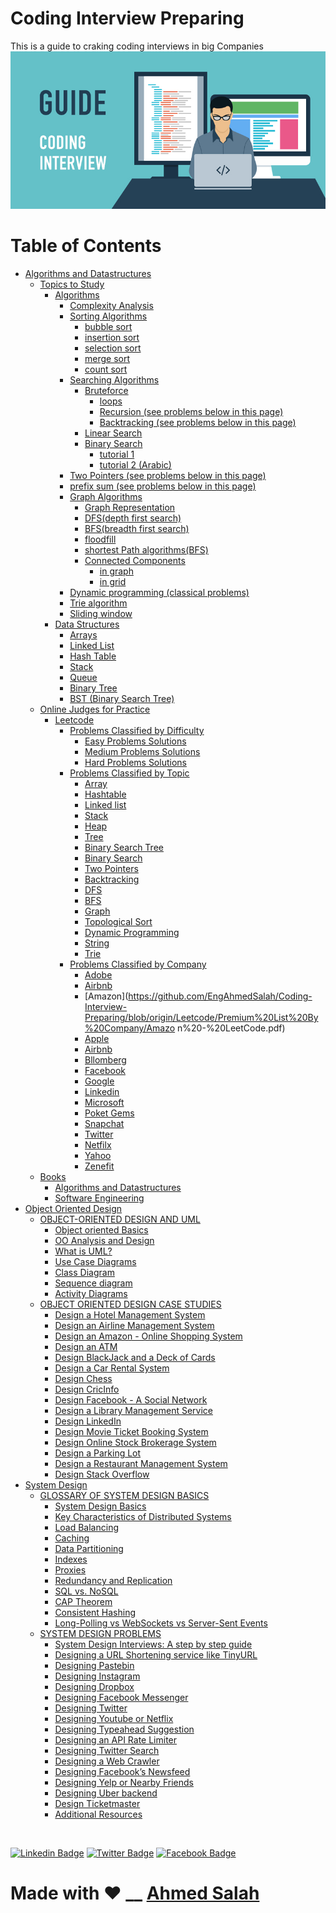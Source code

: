 # Coding Interview Preparing
This is a guide to craking coding interviews in big Companies
![img](img.jpg)

Table of Contents
=================
   * [Algorithms and Datastructures]()
      * [Topics to Study](https://github.com/EngAhmedSalah/Coding-Interview-Preparing/tree/master/Topics%20to%20Study)
         * [Algorithms]()
            * [Complexity Analysis]()
            * [Sorting Algorithms]()
		         * [bubble sort](https://www.hackerearth.com/practice/algorithms/sorting/bubble-sort/tutorial/)
		         * [insertion sort](https://www.hackerearth.com/practice/algorithms/sorting/insertion-sort/tutorial/)
		         * [selection sort](https://www.hackerearth.com/practice/algorithms/sorting/selection-sort/practice-problems/)
		         * [merge sort](https://www.hackerearth.com/practice/algorithms/sorting/merge-sort/tutorial/)
		         * [count sort](https://www.hackerearth.com/practice/algorithms/sorting/counting-sort/tutorial/)
	         * [Searching Algorithms]()
		         * [Bruteforce]()
                     * [loops](https://www.geeksforgeeks.org/brute-force-approach-and-its-pros-and-cons/)
                     * [Recursion (see problems below in this page)](https://www.geeksforgeeks.org/recursion/)
                     * [Backtracking (see problems below in this page)](https://www.geeksforgeeks.org/backtracking-introduction/)
               * [Linear Search](https://www.hackerearth.com/practice/algorithms/searching/linear-search/tutorial/)
               * [Binary Search]()
                  * [tutorial 1](https://www.hackerearth.com/practice/algorithms/searching/binary-search/tutorial/)
                  * [tutorial 2 (Arabic)](https://www.youtube.com/watch?v=CrudfbS__Ao)
	         * [Two Pointers (see problems below in this page)](https://www.geeksforgeeks.org/two-pointers-technique/)
	         * [prefix sum (see problems below in this page)](https://www.geeksforgeeks.org/prefix-sum-array-implementation-applications-competitive-programming/)
            * [Graph Algorithms]()
               * [Graph Representation](https://www.hackerearth.com/practice/algorithms/graphs/graph-representation/tutorial/)
               * [DFS(depth first search)](https://www.hackerearth.com/practice/algorithms/graphs/depth-first-search/tutorial/)
               * [BFS(breadth first search)](https://www.hackerearth.com/practice/algorithms/graphs/breadth-first-search/practice-problems/)
               * [floodfill](https://www.hackerearth.com/practice/algorithms/graphs/flood-fill-algorithm/tutorial/)
               * [shortest Path algorithms(BFS)](https://www.geeksforgeeks.org/shortest-path-unweighted-graph/)
               * [Connected Components]()
                  * [in graph](https://www.geeksforgeeks.org/connected-components-in-an-undirected-graph/)
                  * [in grid](https://algorithms.tutorialhorizon.com/find-the-number-of-distinct-islands-or-connected-components/)
	         * [Dynamic programming (classical problems)]()
            * [Trie algorithm]()
	         * [Sliding window]()
         * [Data Structures]()
            * [Arrays]()
            * [Linked List](https://github.com/EngAhmedSalah/Coding-Interview-Preparing/tree/master/Topics%20to%20Study/Linked%20List)
            * [Hash Table]()
            * [Stack]()
            * [Queue]()
            * [Binary Tree]()
            * [BST (Binary Search Tree)]()
      * [Online Judges for Practice]()
         * [Leetcode](https://github.com/EngAhmedSalah/Coding-Interview-Preparing/tree/master/Leetcode)
            * [Problems Classified by Difficulty](https://github.com/EngAhmedSalah/Coding-Interview-Preparing/tree/master/Leetcode/Problems%20Classified%20By%20Difficulty)
               * [Easy Problems Solutions](#other-emails)
               * [Medium Problems Solutions](#configuring-other-emails)
               * [Hard Problems Solutions](#configuring-other-emails)
            * [Problems Classified by Topic](#other-emails)
               * [Array](#other-emails)
               * [Hashtable](https://github.com/EngAhmedSalah/Coding-Interview-Preparing/tree/master/Leetcode/Problems%20Classified%20By%20Topics/Hashtable)
               * [Linked list](#configuring-other-emails)
               * [Stack](#configuring-other-emails)
               * [Heap](#configuring-other-emails)
               * [Tree](#configuring-other-emails)
               * [Binary Search Tree](#configuring-other-emails)
               * [Binary Search](#configuring-other-emails)
               * [Two Pointers](#configuring-other-emails)
               * [Backtracking](#configuring-other-emails)
               * [DFS](#configuring-other-emails)
               * [BFS](#configuring-other-emails)
               * [Graph](#configuring-other-emails)
               * [Topological Sort](#configuring-other-emails)
               * [Dynamic Programming](#configuring-other-emails)
               * [String](#configuring-other-emails)
               * [Trie](#configuring-other-emails)
            * [Problems Classified by Company](#other-emails)
               * [Adobe](https://github.com/EngAhmedSalah/Coding-Interview-Preparing/blob/018102f1bb4c5cd6555fabdf7d0e4ae868a10d0f/Leetcode/Premium%20List%20By%20Company/Adobe%20-%20LeetCode.pdf)
               * [Airbnb](https://github.com/EngAhmedSalah/Coding-Interview-Preparing/blob/origin/Leetcode/Premium%20List%20By%20Company/Airbnb%20-%20LeetCode.pdf)
               * [Amazon](https://github.com/EngAhmedSalah/Coding-Interview-Preparing/blob/origin/Leetcode/Premium%20List%20By%20Company/Amazo
               n%20-%20LeetCode.pdf)
               * [Apple](https://github.com/EngAhmedSalah/Coding-Interview-Preparing/blob/origin/Leetcode/Premium%20List%20By%20Company/Apple%20-%20LeetCode.pdf)
               * [Airbnb](#configuring-other-emails)
               * [Bllomberg](#configuring-other-emails)
               * [Facebook](#configuring-other)
               * [Google](https://github.com/EngAhmedSalah/Coding-Interview-Preparing/tree/master/Leetcode/Problems%20Classified%20by%20Company/Google%20Problems%20Solutions)
               * [Linkedin](#configuring-other-emails)
               * [Microsoft](https://github.com/EngAhmedSalah/Coding-Interview-Preparing/blob/a9496bb33d9e33926ad6c8baa21784e391256f08/Leetcode/Problems%20Classified%20by%20Company/Premium%20List%20By%20Company/Microsoft%20-%20LeetCode.pdf)
               * [Poket Gems](#configuring-other-emails)
               * [Snapchat](https://github.com/EngAhmedSalah/Coding-Interview-Preparing/blob/018102f1bb4c5cd6555fabdf7d0e4ae868a10d0f/Leetcode/Premium%20List%20By%20Company/Snapchat%20-%20LeetCode.pdf)
               * [Twitter](https://github.com/EngAhmedSalah/Coding-Interview-Preparing/blob/018102f1bb4c5cd6555fabdf7d0e4ae868a10d0f/Leetcode/Premium%20List%20By%20Company/Twitter%20-%20LeetCode.pdf)
               * [Netfilx](https://github.com/EngAhmedSalah/Coding-Interview-Preparing/blob/018102f1bb4c5cd6555fabdf7d0e4ae868a10d0f/Leetcode/Premium%20List%20By%20Company/Netflix%20-%20LeetCode.pdf)
               * [Yahoo](#configuring-other-emails)
               * [Zenefit](#configuring-other-emails)
      * [Books](https://github.com/EngAhmedSalah/Coding-Interview-Preparing/tree/master/books)
         * [Algorithms and Datastructures](https://github.com/EngAhmedSalah/Coding-Interview-Preparing/tree/master/books/algorithms%20and%20datastructures)
         * [Software Engineering](https://github.com/EngAhmedSalah/Coding-Interview-Preparing/tree/master/books/Software%20Engineering)
   * [Object Oriented Design](#setting-it-up)
      * [OBJECT-ORIENTED DESIGN AND UML]()
         * [Object oriented Basics]()
         * [OO Analysis and Design]()
         * [What is UML?]()
         * [Use Case Diagrams]()
         * [Class Diagram]()
         * [Sequence diagram]()
         * [Activity Diagrams]()
      * [OBJECT ORIENTED DESIGN CASE STUDIES]()
         * [Design a Hotel Management System]()
         * [Design an Airline Management System]()
         * [Design an Amazon - Online Shopping System]()
         * [Design an ATM]()
         * [Design BlackJack and a Deck of Cards]()
         * [Design a Car Rental System]()
         * [Design Chess]()
         * [Design CricInfo]()
         * [Design Facebook - A Social Network]()
         * [Design a Library Management Service]()
         * [Design LinkedIn]()
         * [Design Movie Ticket Booking System]()
         * [Design Online Stock Brokerage System]()
         * [Design a Parking Lot]()
         * [Design a Restaurant Management System]()
         * [Design Stack Overflow]()
   * [System Design](#setting-it-up)
      * [GLOSSARY OF SYSTEM DESIGN BASICS]()
         * [System Design Basics]()
         * [Key Characteristics of Distributed Systems]()
         * [Load Balancing]()
         * [Caching]()
         * [Data Partitioning]()
         * [Indexes]()
         * [Proxies]()
         * [Redundancy and Replication]()
         * [SQL vs. NoSQL]()
         * [CAP Theorem]()
         * [Consistent Hashing]()
         * [Long-Polling vs WebSockets vs Server-Sent Events]()
      * [SYSTEM DESIGN PROBLEMS]()
         * [System Design Interviews: A step by step guide]()
         * [Designing a URL Shortening service like TinyURL]()
         * [Designing Pastebin]()
         * [Designing Instagram]()
         * [Designing Dropbox]()
         * [Designing Facebook Messenger]()
         * [Designing Twitter]()
         * [Designing Youtube or Netflix]()
         * [Designing Typeahead Suggestion]()
         * [Designing an API Rate Limiter]()
         * [Designing Twitter Search]()
         * [Designing a Web Crawler]()
         * [Designing Facebook’s Newsfeed]()
         * [Designing Yelp or Nearby Friends]()
         * [Designing Uber backend]()
         * [Design Ticketmaster]()
         * [Additional Resources]()


<br>


[![Linkedin Badge](https://img.shields.io/badge/-Ahmed_Salah-blue?style=flat-square&logo=Linkedin&logoColor=white&link=https://www.linkedin.com/in/engahmedsalah98/)](https://www.linkedin.com/in/engahmedsalah98/) [![Twitter Badge](https://img.shields.io/badge/-@Ahmed__Salah-1ca0f1?style=flat-square&labelColor=1ca0f1&logo=twitter&logoColor=white&link=https://twitter.com/engahmedsalah98)](https://twitter.com/engahmedsalah98) [![Facebook Badge](https://img.shields.io/badge/-@Ahmed_Salah_-3b5998?style=flat-square&labelColor=3b5998&logo=facebook&logoColor=white&link=https://www.facebook.com/SWEAhmedSalah/)](https://www.facebook.com/SWEAhmedSalah/)

# Made with :heart: __    <a href = "https://www.facebook.com/SWEAhmedSalah/">Ahmed Salah</a>